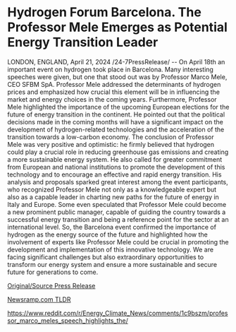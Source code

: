 # Hydrogen Forum Barcelona. The Professor Mele Emerges as Potential Energy Transition Leader

LONDON, ENGLAND, April 21, 2024 /24-7PressRelease/ -- On April 18th an important event on hydrogen took place in Barcelona. Many interesting speeches were given, but one that stood out was by Professor Marco Mele, CEO SFBM SpA. Professor Mele addressed the determinants of hydrogen prices and emphasized how crucial this element will be in influencing the market and energy choices in the coming years.  Furthermore, Professor Mele highlighted the importance of the upcoming European elections for the future of energy transition in the continent. He pointed out that the political decisions made in the coming months will have a significant impact on the development of hydrogen-related technologies and the acceleration of the transition towards a low-carbon economy.  The conclusion of Professor Mele was very positive and optimistic: he firmly believed that hydrogen could play a crucial role in reducing greenhouse gas emissions and creating a more sustainable energy system. He also called for greater commitment from European and national institutions to promote the development of this technology and to encourage an effective and rapid energy transition.  His analysis and proposals sparked great interest among the event participants, who recognized Professor Mele not only as a knowledgeable expert but also as a capable leader in charting new paths for the future of energy in Italy and Europe. Some even speculated that Professor Mele could become a new prominent public manager, capable of guiding the country towards a successful energy transition and being a reference point for the sector at an international level.  So, the Barcelona event confirmed the importance of hydrogen as the energy source of the future and highlighted how the involvement of experts like Professor Mele could be crucial in promoting the development and implementation of this innovative technology. We are facing significant challenges but also extraordinary opportunities to transform our energy system and ensure a more sustainable and secure future for generations to come. 

[Original/Source Press Release](https://www.24-7pressrelease.com/press-release/510207/hydrogen-forum-barcelona-the-professor-mele-emerges-as-potential-energy-transition-leader)
                    

[Newsramp.com TLDR](None) 

https://www.reddit.com/r/Energy_Climate_News/comments/1c9bszm/professor_marco_meles_speech_highlights_the/